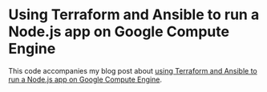 # Using Terraform and Ansible to run a Node.js app on Google Compute Engine

This code accompanies my blog post about 
[using Terraform and Ansible to run a Node.js app on Google Compute Engine](http://www.andrekolell.de/blog/terraform-ansible-nodejs-google-compute-engine).
 